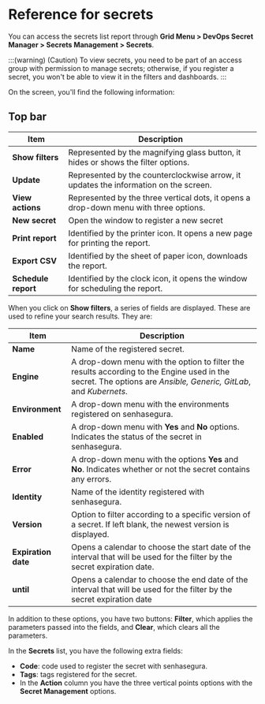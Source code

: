 # Reference for secrets

You can access the secrets list report through **Grid Menu > DevOps Secret Manager > Secrets Management > Secrets**.

:::(warning) (Caution)
To view secrets, you need to be part of an access group with permission to manage secrets; otherwise, if you register a secret, you won't be able to view it in the filters and dashboards.
:::

On the screen, you'll find the following information:

## Top bar

| Item                      | Description                                                                           |
| ------------------------- | ------------------------------------------------------------------------------------- |
| **Show filters**    | Represented by the magnifying glass button, it hides or shows the filter options.     |
| **Update**          | Represented by the counterclockwise arrow, it updates the information on the screen.  |
| **View actions**    | Represented by the three vertical dots, it opens a drop-down menu with three options. |
| **New secret**      | Open the window to register a new secret                                              |
| **Print report**    | Identified by the printer icon. It opens a new page for printing the report.          |
| **Export CSV**      | Identified by the sheet of paper icon, downloads the report.                          |
| **Schedule report** | Identified by the clock icon, it opens the window for scheduling the report.           |

When you click on **Show filters**, a series of fields are displayed. These are used to refine your search results. They are:

| Item                      | Description                                                                                                                                              |
| ------------------------- | -------------------------------------------------------------------------------------------------------------------------------------------------------- |
| **Name**            | Name of the registered secret.                                                                                                                           |
| **Engine**          | A drop-down menu with the option to filter the results according to the Engine used in the secret. The options are *Ansible, Generic, GitLab*, and *Kubernets*. |
| **Environment**     | A drop-down menu with the environments registered on senhasegura.                                                                                        |
| **Enabled**         | A drop-down menu with **Yes** and **No** options. Indicates the status of the secret in senhasegura.                                                                 |
| **Error**           | A drop-down menu with the options **Yes** and **No**. Indicates whether or not the secret contains any errors.                                                   |
| **Identity**        | Name of the identity registered with senhasegura.                                                                                                        |
| **Version**         | Option to filter according to a specific version of a secret. If left blank, the newest version is displayed.                                            |
| **Expiration date** | Opens a calendar to choose the start date of the interval that will be used for the filter by the secret expiration date.                                |
| **until**           | Opens a calendar to choose the end date of the interval that will be used for the filter by the secret expiration date                                   |

In addition to these options, you have two buttons: **Filter**, which applies the parameters passed into the fields, and **Clear**, which clears all the parameters.

In the **Secrets** list, you have the following extra fields:

* **Code**: code used to register the secret with senhasegura.
* **Tags**: tags registered for the secret.
* In the **Action** column you have the three vertical points options with the **Secret Management** options.